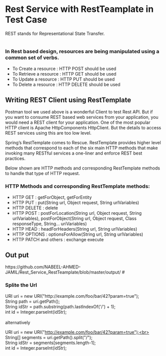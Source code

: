 # Rest Service with RestTeamplate in Test Case
REST stands for Representational State Transfer.
#
<h3>In Rest based design, resources are being manipulated using a common set of verbs.</h3>

<ul>
<li>To Create a resource : HTTP POST should be used</li>
<li>To Retrieve a resource : HTTP GET should be used</li>
<li>To Update a resource : HTTP PUT should be used</li>
<li>To Delete a resource : HTTP DELETE should be used</li>
</ul>

<h2>Writing REST Client using RestTemplate</h2>
<p>
Postman tool we used above is a wonderful Client to test Rest API. But if you want to consume REST based web services from your application, you would need a REST client for your application. One of the most popular HTTP client is Apache HttpComponents HttpClient. But the details to access REST services using this are too low level.

Spring’s RestTemplate comes to Rescue. RestTemplate provides higher level methods that correspond to each of the six main HTTP methods that make invoking many RESTful services a one-liner and enforce REST best practices.

Below shown are HTTP methods and corresponding RestTemplate methods to handle that type of HTTP request.
</p>

<h3>HTTP Methods and corresponding RestTemplate methods:</h3>

<ul>
<li>HTTP GET : getForObject, getForEntity</li>
<li>HTTP PUT : put(String url, Object request, String urlVariables)</li>
<li>HTTP DELETE : delete</li>
<li>HTTP POST : postForLocation(String url, Object request, String  urlVariables), postForObject(String url, Object request, Class responseType, String…​ uriVariables)</li>
<li>HTTP HEAD : headForHeaders(String url, String urlVariables)</li>
<li>HTTP OPTIONS : optionsForAllow(String url, String urlVariables)</li>
<li>HTTP PATCH and others : exchange execute</li>
</ul>

<h2>Out put</h2>
https://github.com/NABEEL-AHMED-JAMIL/Rest_Service_RestTeamplate/blob/master/output/
#
<h3>Splite the Url</h3>
<p>
URI uri = new URI("http://example.com/foo/bar/42?param=true");<br>
String path = uri.getPath();<br>
String idStr = path.substring(path.lastIndexOf('/') + 1);<br>
int id = Integer.parseInt(idStr);<br>
<br>
alternatively<br>

URI uri = new URI("http://example.com/foo/bar/42?param=true");<br>
String[] segments = uri.getPath().split("/");<br>
String idStr = segments[segments.length-1];<br>
int id = Integer.parseInt(idStr);<br>
</p>
